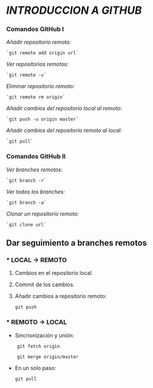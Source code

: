 # *INTRODUCCION A GITHUB*


### Comandos GitHub I

*Añadir repositorio remoto:*
 
	`git remote add origin url`

*Ver repositorios remotos:*

	`git remote -v`

*Eliminar repositorio remoto:*

	`git remote rm origin`

*Añadir cambios del repositorio local al remoto:*

	`git push -u origin master`

*Añadir cambios del repositorio remoto al local:*
	
	`git pull`

### Comandos GitHub II

*Ver branches remotos:*

	`git branch -r`

*Ver todos los branches:*

	`git branch -a`

*Clonar un repositorio remoto:*

	`git clone url`

## Dar seguimiento a branches remotos

### * LOCAL -> REMOTO

1. Cambios en el repositorio local.

2. Commit de los cambios.

3. Añadir cambios a repositorio remoto:

	`git push`

### * REMOTO -> LOCAL

* Sincrionización y unión:
~~~
	git fetch origin

	git merge origin/master
~~~
* En un solo paso:

	`git pull`

